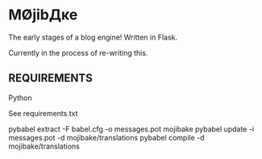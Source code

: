 ﻿MØjibДĸe
================================

The early stages of a blog engine!
Written in Flask.

Currently in the process of re-writing this.


REQUIREMENTS
-------------------------

Python

See requirements.txt


pybabel extract -F babel.cfg -o messages.pot mojibake
pybabel update -i messages.pot -d mojibake/translations
pybabel compile -d mojibake/translations
